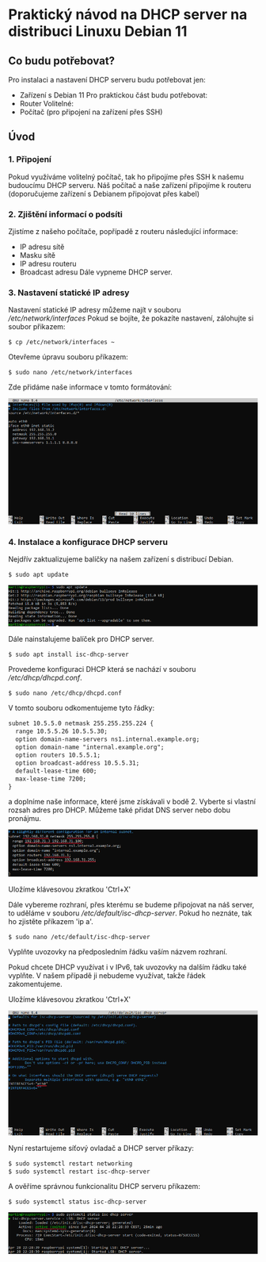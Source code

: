 # Praktický návod na DHCP server na distribuci Linuxu Debian 11
## Co budu potřebovat?
Pro instalaci a nastavení DHCP serveru budu potřebovat jen:
- Zařízení s Debian 11
Pro praktickou část budu potřebovat:
- Router
Volitelné:
- Počítač (pro připojení na zařízení přes SSH)

## Úvod
### 1. Připojení
Pokud využíváme volitelný počítač, tak ho připojíme přes SSH k našemu budoucímu DHCP serveru.
Náš počítač a naše zařízení připojíme k routeru (doporučujeme zařízení s Debianem připojovat přes kabel)
### 2. Zjištění informací o podsíti
Zjistíme z našeho počítače, popřípadě z routeru následující informace:
- IP adresu sítě
- Masku sítě
- IP adresu routeru
- Broadcast adresu
Dále vypneme DHCP server.

### 3. Nastavení statické IP adresy
Nastavení statické IP adresy můžeme najít v souboru */etc/network/interfaces*
Pokud se bojíte, že pokazíte nastavení, zálohujte si soubor přikazem:
```
$ cp /etc/network/interfaces ~
```
Otevřeme úpravu souboru příkazem:
```
$ sudo nano /etc/network/interfaces
```
Zde přidáme naše informace v tomto formátování:

![](images/1.png)

### 4. Instalace a konfigurace DHCP serveru
Nejdřív zaktualizujeme balíčky na našem zařízení s distribucí Debian.
```
$ sudo apt update
```

![](images/2.png)

Dále nainstalujeme balíček pro DHCP server.

```
$ sudo apt install isc-dhcp-server
```

Provedeme konfiguraci DHCP která se nachází v souboru */etc/dhcp/dhcpd.conf*.
```
$ sudo nano /etc/dhcp/dhcpd.conf
```
V tomto souboru odkomentujeme tyto řádky:
```
subnet 10.5.5.0 netmask 255.255.255.224 {
  range 10.5.5.26 10.5.5.30;
  option domain-name-servers ns1.internal.example.org;
  option domain-name "internal.example.org";
  option routers 10.5.5.1;
  option broadcast-address 10.5.5.31;
  default-lease-time 600;
  max-lease-time 7200;
}
```
a doplníme naše informace, které jsme získávali v bodě 2. Vyberte si vlastní rozsah adres pro DHCP. Můžeme také přidat DNS server nebo dobu pronájmu.

![](images/3.png)

Uložíme klávesovou zkratkou 'Ctrl+X'

Dále vybereme rozhraní, přes kterému se budeme připojovat na náš server, to uděláme v souboru */etc/default/isc-dhcp-server*. Pokud ho neznáte, tak ho zjistěte příkazem 'ip a'.
```
$ sudo nano /etc/default/isc-dhcp-server
```
Vyplňte uvozovky na předposledním řádku vaším názvem rozhraní.

Pokud chcete DHCP využívat i v IPv6, tak uvozovky na dalším řádku také vyplňte. V našem případě ji nebudeme využívat, takže řádek zakomentujeme.

Uložíme klávesovou zkratkou 'Ctrl+X'

![](images/4.png)

Nyní restartujeme síťový ovladač a DHCP server příkazy:
```
$ sudo systemctl restart networking
$ sudo systemctl restart isc-dhcp-server
```
A ověříme správnou funkcionalitu DHCP serveru příkazem:
```
$ sudo systemctl status isc-dhcp-server
```

![](images/5.png)


